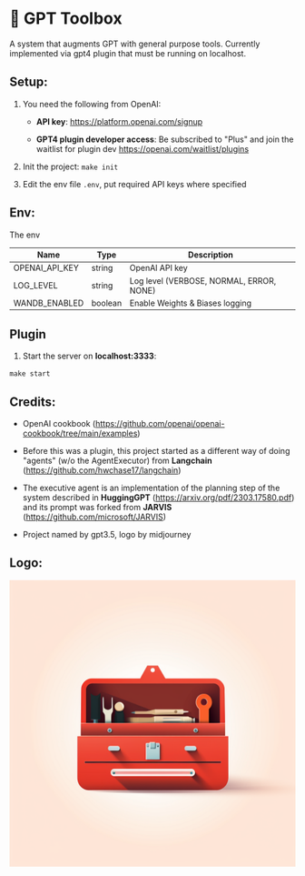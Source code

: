 # 🧰 GPT Toolbox

A system that augments GPT with general purpose tools. Currently implemented via gpt4 plugin that must be running on localhost.

## Setup:

1. You need the following from OpenAI:

    - **API key**: https://platform.openai.com/signup

    - **GPT4 plugin developer access**: Be subscribed to "Plus" and join the waitlist for plugin dev https://openai.com/waitlist/plugins

2. Init the project: `make init`

3. Edit the env file `.env`, put required API keys where specified

## Env:

The env 

| Name | Type | Description |
| ---- | ---- | ----------- |
| OPENAI_API_KEY | string | OpenAI API key |
| LOG_LEVEL | string | Log level (VERBOSE, NORMAL, ERROR, NONE) |
| WANDB_ENABLED | boolean | Enable Weights & Biases logging |

## Plugin

1. Start the server on **localhost:3333**:

```
make start
```

## Credits:

* OpenAI cookbook (https://github.com/openai/openai-cookbook/tree/main/examples)

* Before this was a plugin, this project started as a different way of doing "agents" (w/o the AgentExecutor) from **Langchain** (https://github.com/hwchase17/langchain)

* The executive agent is an implementation of the planning step of the system described in **HuggingGPT** (https://arxiv.org/pdf/2303.17580.pdf) and its prompt was forked from **JARVIS** (https://github.com/microsoft/JARVIS)

* Project named by gpt3.5, logo by midjourney

## Logo:

![toolbox](./src/plugin/.well-known/logo.png)
